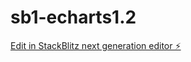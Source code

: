 # sb1-echarts1.2

[Edit in StackBlitz next generation editor ⚡️](https://stackblitz.com/~/github.com/Clint-chan/sb1-echarts1.2)